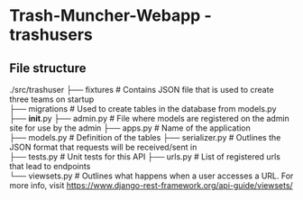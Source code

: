 # Trash-Muncher-Webapp - trashusers

## File structure
./src/trashuser
├── fixtures               # Contains JSON file that is used to create three teams on startup  
├── migrations             # Used to create tables in the database from models.py  
├── __init__.py
├── admin.py               # File where models are registered on the admin site for use by the admin
├── apps.py                # Name of the application  
├── models.py              # Definition of the tables 
├── serializer.py          # Outlines the JSON format that requests will be received/sent in  
├── tests.py               # Unit tests for this API
├── urls.py                # List of registered urls that lead to endpoints                
└── viewsets.py            # Outlines what happens when a user accesses a URL. For more info, visit https://www.django-rest-framework.org/api-guide/viewsets/